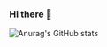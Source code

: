 ### Hi there 👋

![Anurag's GitHub stats](https://github-readme-stats.vercel.app/api?ashrafdev365=anuraghazra&count_private=true)
